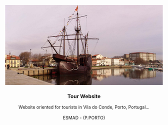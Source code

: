 
<p align="center">
<img src="https://github.com/rcosta26/Website---VC-Guide/blob/master/logo.jpeg" width=512 height=256>
  <h3 align="center"><b>Tour Website</b></h3>

  <p align="center">
     Website oriented for tourists in Vila do Conde, Porto, Portugal...
    <br>
    <br>
    ESMAD - (P.PORTO)
    <br>
  </p>
</p>